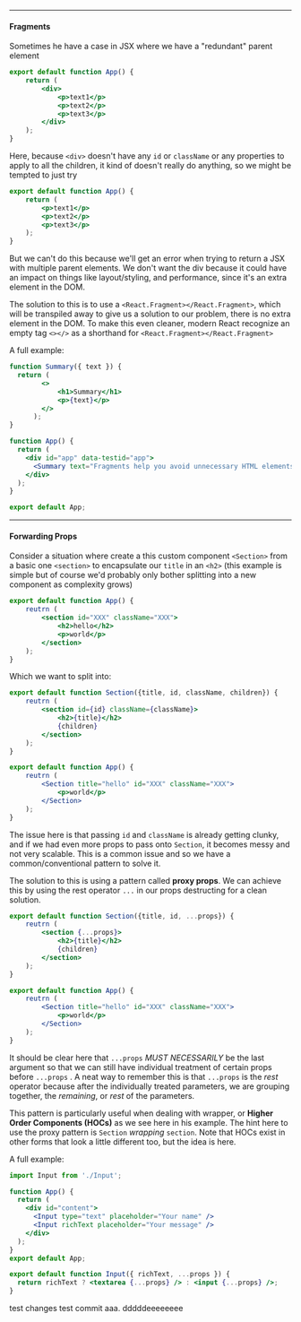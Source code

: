 <hr>
<h4>Fragments</h4>
Sometimes he have a case in JSX where we have a "redundant" parent element

```App.jsx
export default function App() {
	return (
		<div>
			<p>text1</p>
			<p>text2</p>
			<p>text3</p>
		</div>
	);
}
```

Here, because `<div>` doesn't have any `id` or `className` or any properties to apply to all the children, it kind of doesn't really do anything, so we might be tempted to just try

```App.jsx
export default function App() {
	return (
		<p>text1</p>
		<p>text2</p>
		<p>text3</p>
	);
}
```

But we can't do this because we'll get an error when trying to return a JSX with multiple parent elements. We don't want the div because it could have an impact on things like layout/styling, and performance, since it's an extra element in the DOM.

The solution to this is to use a `<React.Fragment></React.Fragment>`, which will be transpiled away to give us a solution to our problem, there is no extra element in the DOM. To make this even cleaner, modern React recognize an empty tag `<></>` as a shorthand for `<React.Fragment></React.Fragment>`

A full example:

```App.jsx
function Summary({ text }) {
  return (
        <>
            <h1>Summary</h1>
            <p>{text}</p>
        </>
      );
}

function App() {
  return (
    <div id="app" data-testid="app">
      <Summary text="Fragments help you avoid unnecessary HTML elements." />
    </div>
  );
}

export default App;

```

<hr>
<h4>Forwarding Props</h4>

Consider a situation where create a this custom component `<Section>` from a basic one `<section>` to encapsulate our `title` in an `<h2>` (this example is simple but of course we'd probably only bother splitting into a new component as complexity grows)

```App.jsx
export default function App() {
	reutrn (
		<section id="XXX" className="XXX">
			<h2>hello</h2>
			<p>world</p>
		</section>
	);
}
```

Which we want to split into:

```App.jsx
export default function Section({title, id, className, children}) {
	reutrn (
		<section id={id} className={className}>
			<h2>{title}</h2>
			{children}
		</section>
	);
}

export default function App() {
	reutrn (
		<Section title="hello" id="XXX" className="XXX">
			<p>world</p>
		</Section>
	);
}
```

The issue here is that passing `id` and `className` is already getting clunky, and if we had even more props to pass onto `Section`, it becomes messy and not very scalable. This is a common issue and so we have a common/conventional pattern to solve it.

The solution to this is using a pattern called **proxy props**. We can achieve this by using the rest operator `...` in our props destructing for a clean solution.

```App.jsx
export default function Section({title, id, ...props}) {
	reutrn (
		<section {...props}>
			<h2>{title}</h2>
			{children}
		</section>
	);
}

export default function App() {
	reutrn (
		<Section title="hello" id="XXX" className="XXX">
			<p>world</p>
		</Section>
	);
}
```

It should be clear here that `...props` *MUST NECESSARILY* be the last argument so that we can still have individual treatment of certain props before `...props` . A neat way to remember this is that `...props` is the *rest* operator because after the individually treated parameters, we are grouping together, the *remaining*, or *rest* of the parameters.

This pattern is particularly useful when dealing with wrapper, or **Higher Order Components (HOCs)** as we see here in his example. The hint here to use the proxy pattern is `Section` *wrapping* `section`. Note that HOCs exist in other forms that look a little different too, but the idea is here.

A full example:
```App.jsx
import Input from './Input';

function App() {
  return (
    <div id="content">
      <Input type="text" placeholder="Your name" />
      <Input richText placeholder="Your message" />
    </div>
  );
}
export default App;
```

```Input.jsx
export default function Input({ richText, ...props }) {
  return richText ? <textarea {...props} /> : <input {...props} />;
}
```

test changes test commit aaa.    dddddeeeeeeee

